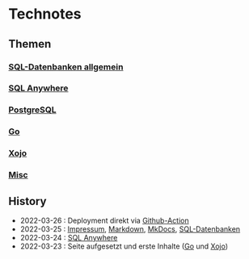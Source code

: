 # Technotes

## Themen

### [SQL-Datenbanken allgemein](sql/)

### [SQL Anywhere](sql-anywhere/)

### [PostgreSQL](postgresql/)

### [Go](go/)

### [Xojo](xojo/)

### [Misc](misc/)


## History

- 2022-03-26 : Deployment direkt via [Github-Action](/misc/github-action/)
- 2022-03-25 : [Impressum](/info), [Markdown](/misc/markdown), [MkDocs](/misc/mkdocs), [SQL-Datenbanken](/sql/)
- 2022-03-24 : [SQL Anywhere](/sql-anywhere/)
- 2022-03-23 : Seite aufgesetzt und erste Inhalte ([Go](go/) und [Xojo](xojo/))
